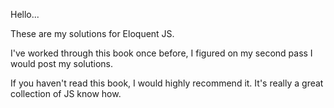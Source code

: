 Hello... 

These are my solutions for Eloquent JS.

I've worked through this book once before, I figured on my second pass I would post my solutions. 

If you haven't read this book, I would highly recommend it. It's really a great collection of JS know how.